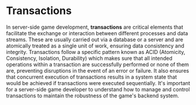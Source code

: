 # Transactions

In server-side game development, **transactions** are critical elements that facilitate the exchange or interaction between different processes and data streams. These are usually carried out via a database or a server and are atomically treated as a single unit of work, ensuring data consistency and integrity. Transactions follow a specific pattern known as ACID (Atomicity, Consistency, Isolation, Durability) which makes sure that all intended operations within a transaction are successfully performed or none of them are, preventing disruptions in the event of an error or failure. It also ensures that concurrent execution of transactions results in a system state that would be achieved if transactions were executed sequentially. It's important for a server-side game developer to understand how to manage and control transactions to maintain the robustness of the game's backend system.